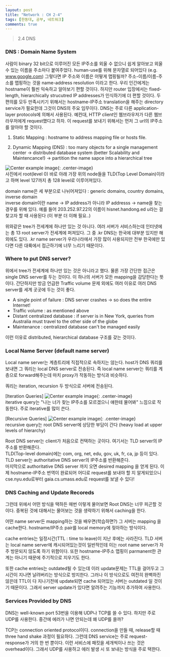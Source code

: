 ```yaml
---
layout: post
title: "Network : CH 2-4"
tags: [한동대, 공부, 네트워크]
comments: true
---
```


> 2.4 DNS  

### DNS : Domain Name System  
사람이 binary 32 bit으로 이루어진 모든 IP주소를 외울 수 없으니 쉽게 알아보고 외울 수 있는 이름을 주소마다 붙여주었다. human-use를 위해 문자열로 되어있다 (e.g. www.google.com) 그렇다면 IP 주소와 이름은 어떻게 맵핑될까? 주소-이름/이름-주소를 맵핑하는 것을 name-address resolution 이라고 한다. 우리 인간에게는 hostname이 훨씬 익숙하고 알아보기 편할 것이다. 하지만 router 입장에서는 fixed-length, hierarchically strucutred IP addresses가 인식하기에 더 편할 것이다. 두 편의를 모두 만족시키기 위해서는 hostname-IP주소 translation을 해주는 directory service가 필요한데 그것이 DNS의 주요 임무이다. DNS는 주로 다른 application-layer protocols에 의해서 사용된다. 예컨대, HTTP client인 웹브라우저가 다른 웹브라우저에게 request했다고 하자. 이 request를 보내기 위해서는 먼저 그 url의 IP주소를 알아야 할 것이다.  

1. Static Mapping : hostname to address mapping file or hosts file.  

2. Dynamic Mapping (DNS) : too many objects for a single management center -> distributed database system (better Scalability and Maintencance!) -> partition the name sapce into a hierarchical tree  

![Center example image](https://user-images.githubusercontent.com/35067611/66125904-13168e80-e623-11e9-9bd5-7cd7b28df8e9.png "Center"){: .center-image}  
사진에서 root(level 0) 바로 아래 가장 위의 node들을 TLD(Top Level Domain)이라고 하며 level 127까지 총 128 level로 이루어져있다.  

domain name은 세 부분으로 나뉘어져있다 : generic domains, country domains, inverse domain  
inverse domain이란 name -> IP address가 아니라 IP addresss -> name을 찾는 경우를 위해 있다. 예를 들어 203.252.97.22의 이름이 hisnet.handong.ed u라는 걸 찾고자 할 때 사용된다 (이 부분 더 이해 필요..)  

위와같은 tree가 전세계에 하나만 있는 것 아니다. 여러 서버가 서비스하는데 인터넷에는 총 13 root server가 전세계에 퍼져있다. 그 중 .kr DNS는 한국에 대부분 있지만 해외에도 있다. .kr name server가 우리나라에서 가장 많이 사용되지만 전부 한국에만 있다면 다른 대륙에서 접근하기에 너무 느리기 때문이다.  

### Where to put DNS server?  
위에서 tree가 전세계에 하나만 있는 것은 아니라고 했다. 물론 가장 간단한 접근은 single DNS server를 두는 것이다. 이 하나의 서버가 모든 mapping을 감당한다는 뜻이다. 간단하지만 방금 언급한 Traffic volume 문제 외에도 여러 이유로 여러 DNS server를 세계 곳곳에 두는 것이 좋다.  

- A single point of failure : DNS server crashes -> so does the entire Internet!  
- Traffic volume : as mentioned above  
- Distant centralized database : if server is in New York, queries from Australia must travel to the other side of the globe  
- Maintenance : centralized database can't be managed easily  

이런 이유로 distributed, hierarchical database 구조를 갖는 것이다.  

### Local Name Server (default name server)  
Local name server는 계층트리에 직접적으로 속하지는 않는다. host가 DNS 쿼리를 보내면 그 쿼리는 local DNS server로 전송된다. 즉 local name server는 쿼리를 계층으로 forward해주는데 마치 proxy가 작동하는 방식과 비슷하다.  

쿼리는 iteration, recursion 두 방식으로 서버에 전송된다.  

[Iteration Queries]
![Center example image](https://user-images.githubusercontent.com/35067611/66015380-4535cc80-e50d-11e9-8221-71710257bc39.png "Center"){: .center-image}  
iterative query는 "나는 너가 찾는 IP주소를 모르겠으니 얘한테 물어봐" 느낌으로 작동한다. 주로 iterative를 많이 쓴다.  

[Recursive Queries]
![Center example image](https://user-images.githubusercontent.com/35067611/66015404-639bc800-e50d-11e9-8b54-ac0340fb9d0f.png "Center"){: .center-image}  
recursive query는 root DNS server에 상당한 부담이 간다 (heavy load at upper levels of hierarchy)  

Root DNS server는 client가 처음으로 컨택하는 곳이다. 여기서는 TLD server의 IP주소를 반환해준다.  
TLD(Top-level domain)에는 com, org, net, edu, gov, uk, fr, ca, jp 등이 있다. TLD server는 authoritative DNS server의 IP주소를 반환해준다.  
마지막으로 authoritative DNS server 까지 오면 desired mapping 을 얻게 된다. 이제 hostname-IP주소 번역이 완료되어 어디로 request를 보내야 할 지 알게되었으니 cse.nyu.edu로부터 gaia.cs.umass.edu로 request를 보낼 수 있다!

### DNS Caching and Update Recoreds  
그런데 위에서 어떤 방식을 택하든 매번 이렇게 물어보면 Root DNS는 너무 피곤할 것이다. 중복된 것에 대해서는 물어보는 것을 생략하기 위해서 caching을 한다.  

어떤 name server든 mapping하는 것을 배우면(학습하면?) 그 서버는 mapping 을 cache한다. hostname/IP주소 pair를 local memory에 젖아하는 방식이다.  

cache entries는 일정시간(TTL : time to leave)이 지난 후에는 사라진다. TLD 서버는 local name server에 캐시되어있는것이 일반적인데 이는 root name server가 자주 방문되지 않도록 하기 위함이다. 또한 hostname-IP주소 맵핑이 parmanent한 관계는 아니기 때문에 주기적으로 지우기도 한다.  

또한 cache entries는 outdated될 수 있는데 이러 update문제는 TTL을 걸어두고 그 시간이 지나면 날려버리는 방식으로 방지한다. 그러나 이 방식으로도 여전히 완벽하진 않은데 TTL이 다 지나기전에 update되면 cache 되어있는 서버는 outdated 일 것이기 때문이다. 그래서 server update가 있다면 알려주는 기능까지 추가하여 사용한다.  

### Services Provided by DNS  
DNS는 well-known port 53번을 이용해 UDP나 TCP를 쓸 수 있다. 하지만 주로 UDP를 사용한다. 중간에 에러가 나면 안되는데 왜 UDP를 쓸까?  

TCP는 connection oriented protocol이다. connection을 만들 때, release할 때 three hand shake 과정이 필요하다. 그런데 DNS service는 주로 request-response가 거의 한 번 뿐이다. 이런 서비스에 패킷을 세개씩이나 쓰는 것은 overhead이다. 그래서 UDP를 사용하고 에러 발생 시 또 보내는 방식을 주로 택한다.  